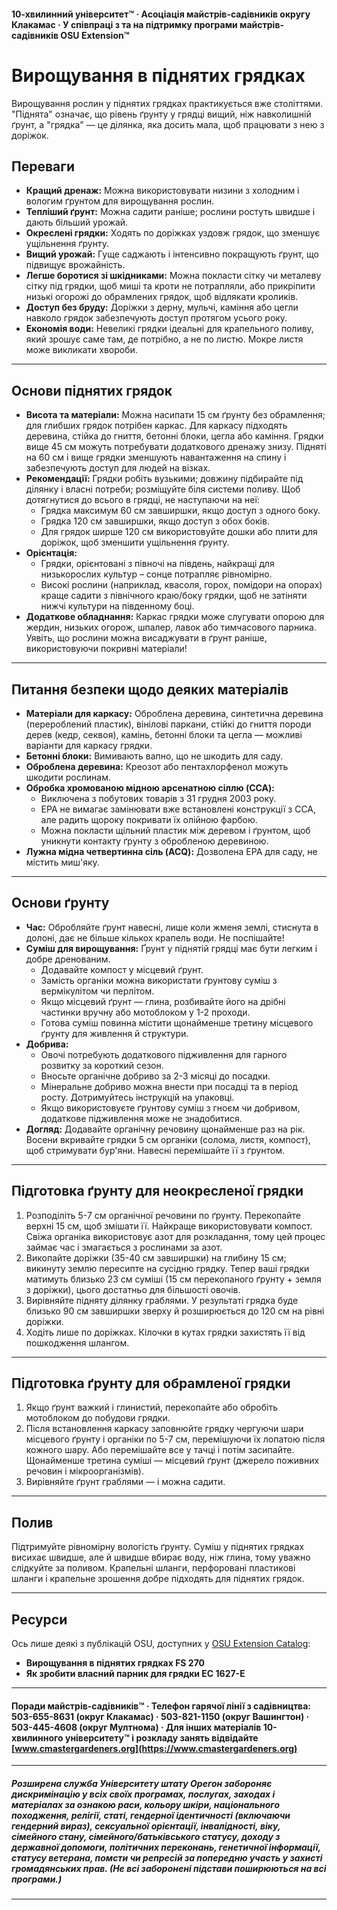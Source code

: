 #### 10-хвилинний університет™ · Асоціація майстрів-садівників округу Клакамас · У співпраці з та на підтримку програми майстрів-садівників OSU Extension™

# Вирощування в піднятих грядках

Вирощування рослин у піднятих грядках практикується вже століттями. "Піднята" означає, що рівень ґрунту у грядці вищий, ніж навколишній ґрунт, а "грядка" — це ділянка, яка досить мала, щоб працювати з нею з доріжок.

## Переваги

- **Кращий дренаж:** Можна використовувати низини з холодним і вологим ґрунтом для вирощування рослин.
- **Тепліший ґрунт:** Можна садити раніше; рослини ростуть швидше і дають більший урожай.
- **Окреслені грядки:** Ходять по доріжках уздовж грядок, що зменшує ущільнення ґрунту.
- **Вищий урожай:** Гуще саджають і інтенсивно покращують ґрунт, що підвищує врожайність.
- **Легше боротися зі шкідниками:** Можна покласти сітку чи металеву сітку під грядки, щоб миші та кроти не потрапляли, або прикріпити низькі огорожі до обрамлених грядок, щоб відлякати кроликів.
- **Доступ без бруду:** Доріжки з дерну, мульчі, каміння або цегли навколо грядок забезпечують доступ протягом усього року.
- **Економія води:** Невеликі грядки ідеальні для крапельного поливу, який зрошує саме там, де потрібно, а не по листю. Мокре листя може викликати хвороби.

---

## Основи піднятих грядок

- **Висота та матеріали:** Можна насипати 15 см ґрунту без обрамлення; для глибших грядок потрібен каркас. Для каркасу підходять деревина, стійка до гниття, бетонні блоки, цегла або каміння. Грядки вище 45 см можуть потребувати додаткового дренажу знизу. Підняті на 60 см і вище грядки зменшують навантаження на спину і забезпечують доступ для людей на візках.
- **Рекомендації:** Грядки робіть вузькими; довжину підбирайте під ділянку і власні потреби; розміщуйте біля системи поливу. Щоб дотягнутися до всього в грядці, не наступаючи на неї:
  - Грядка максимум 60 см завширшки, якщо доступ з одного боку.
  - Грядка 120 см завширшки, якщо доступ з обох боків.
  - Для грядок ширше 120 см використовуйте дошки або плити для доріжок, щоб зменшити ущільнення ґрунту.
- **Орієнтація:**
  - Грядки, орієнтовані з півночі на південь, найкращі для низькорослих культур – сонце потрапляє рівномірно.
  - Високі рослини (наприклад, квасоля, горох, помідори на опорах) краще садити з північного краю/боку грядки, щоб не затіняти нижчі культури на південному боці.
- **Додаткове обладнання:** Каркас грядки може слугувати опорою для жердин, низьких огорож, шпалер, лавок або тимчасового парника. Уявіть, що рослини можна висаджувати в ґрунт раніше, використовуючи покривні матеріали!

---

## Питання безпеки щодо деяких матеріалів

- **Матеріали для каркасу:** Оброблена деревина, синтетична деревина (перероблений пластик), вінілові паркани, стійкі до гниття породи дерев (кедр, секвоя), камінь, бетонні блоки та цегла — можливі варіанти для каркасу грядки.
- **Бетонні блоки:** Вимивають вапно, що не шкодить для саду.
- **Оброблена деревина:** Креозот або пентахлорфенол можуть шкодити рослинам.
- **Обробка хромованою мідною арсенатною сіллю (CCA):**
  - Виключена з побутових товарів з 31 грудня 2003 року.
  - EPA не вимагає замінювати вже встановлені конструкції з CCA, але радить щороку покривати їх олійною фарбою.
  - Можна покласти щільний пластик між деревом і ґрунтом, щоб уникнути контакту ґрунту з обробленою деревиною.
- **Лужна мідна четвертинна сіль (ACQ):** Дозволена EPA для саду, не містить миш'яку.

---

## Основи ґрунту

- **Час:** Обробляйте ґрунт навесні, лише коли жменя землі, стиснута в долоні, дає не більше кількох крапель води. Не поспішайте!
- **Суміш для вирощування:** Ґрунт у піднятій грядці має бути легким і добре дренованим.
  - Додавайте компост у місцевий ґрунт.
  - Замість органіки можна використати ґрунтову суміш з вермікулітом чи перлітом.
  - Якщо місцевий ґрунт — глина, розбивайте його на дрібні частинки вручну або мотоблоком у 1-2 проходи.
  - Готова суміш повинна містити щонайменше третину місцевого ґрунту для живлення й структури.
- **Добрива:**
  - Овочі потребують додаткового підживлення для гарного розвитку за короткий сезон.
  - Вносьте органічне добриво за 2-3 місяці до посадки.
  - Мінеральне добриво можна внести при посадці та в період росту. Дотримуйтесь інструкцій на упаковці.
  - Якщо використовуєте ґрунтову суміш з гноєм чи добривом, додаткове підживлення може не знадобитися.
- **Догляд:** Додавайте органічну речовину щонайменше раз на рік. Восени вкривайте грядки 5 см органіки (солома, листя, компост), щоб стримувати бур'яни. Навесні перемішайте її з ґрунтом.

---

## Підготовка ґрунту для неокресленої грядки

1. Розподіліть 5-7 см органічної речовини по ґрунту. Перекопайте верхні 15 см, щоб змішати її. Найкраще використовувати компост. Свіжа органіка використовує азот для розкладання, тому цей процес займає час і змагається з рослинами за азот.
2. Викопайте доріжки (35-40 см завширшки) на глибину 15 см; викинуту землю пересипте на сусідню грядку. Тепер ваші грядки матимуть близько 23 см суміші (15 см перекопаного ґрунту + земля з доріжки), цього достатньо для більшості овочів.
3. Вирівняйте підняту ділянку граблями. У результаті грядка буде близько 90 см завширшки зверху й розширюється до 120 см на рівні доріжки.
4. Ходіть лише по доріжках. Кілочки в кутах грядки захистять її від пошкодження шлангом.

---

## Підготовка ґрунту для обрамленої грядки

1. Якщо ґрунт важкий і глинистий, перекопайте або обробіть мотоблоком до побудови грядки.
2. Після встановлення каркасу заповнюйте грядку чергуючи шари місцевого ґрунту і органіки по 5-7 см, перемішуючи їх лопатою після кожного шару. Або перемішайте все у тачці і потім засипайте. Щонайменше третина суміші — місцевий ґрунт (джерело поживних речовин і мікроорганізмів).
3. Вирівняйте ґрунт граблями — і можна садити.

---

## Полив

Підтримуйте рівномірну вологість ґрунту. Суміш у піднятих грядках висихає швидше, але й швидше вбирає воду, ніж глина, тому уважно слідкуйте за поливом. Крапельні шланги, перфоровані пластикові шланги і крапельне зрошення добре підходять для піднятих грядок.

---

## Ресурси

Ось лише деякі з публікацій OSU, доступних у [OSU Extension Catalog](http://catalog.extension.oregonstate.edu):

- **Вирощування в піднятих грядках FS 270**
- **Як зробити власний парник для грядки EC 1627-E**

---

#### Поради майстрів-садівників™ · Телефон гарячої лінії з садівництва: 503-655-8631 (округ Клакамас) · 503-821-1150 (округ Вашингтон) · 503-445-4608 (округ Мултнома) · Для інших матеріалів 10-хвилинного університету™ і розкладу занять відвідайте [www.cmastergardeners.org](https://www.cmastergardeners.org)

---

##### Розширена служба Університету штату Орегон забороняє дискримінацію у всіх своїх програмах, послугах, заходах і матеріалах за ознакою раси, кольору шкіри, національного походження, релігії, статі, гендерної ідентичності (включаючи гендерний вираз), сексуальної орієнтації, інвалідності, віку, сімейного стану, сімейного/батьківського статусу, доходу з державної допомоги, політичних переконань, генетичної інформації, статусу ветерана, помсти чи репресій за попередню участь у захисті громадянських прав. (Не всі заборонені підстави поширюються на всі програми.)
---
